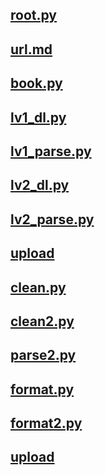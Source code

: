 ## [root.py](./root.py)

## [url.md](./url.md)

## [book.py](./book.py)

## [lv1_dl.py](./lv1_dl.py)

## [lv1_parse.py](./lv1_parse.py)

## [lv2_dl.py](./lv2_dl.py)

## [lv2_parse.py](./lv2_parse.py)

## [upload](./upload.py)

## [clean.py](./clean.py)

## [clean2.py](./clean2.py)

## [parse2.py](./parse2.py)

## [format.py](./format.py)

## [format2.py](./format2.py)

## [upload](./upload.py)
